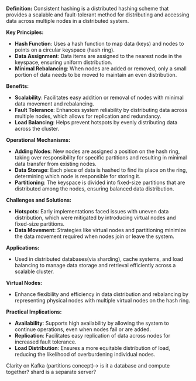 
**Definition:**
Consistent hashing is a distributed hashing scheme that provides a scalable and fault-tolerant method for distributing and accessing data across multiple nodes in a distributed system.

**Key Principles:**
- **Hash Function**: Uses a hash function to map data (keys) and nodes to points on a circular keyspace (hash ring).
- **Data Assignment**: Data items are assigned to the nearest node in the keyspace, ensuring uniform distribution.
- **Minimal Rebalancing**: When nodes are added or removed, only a small portion of data needs to be moved to maintain an even distribution.

**Benefits:**
- **Scalability**: Facilitates easy addition or removal of nodes with minimal data movement and rebalancing.
- **Fault Tolerance**: Enhances system reliability by distributing data across multiple nodes, which allows for replication and redundancy.
- **Load Balancing**: Helps prevent hotspots by evenly distributing data across the cluster.

**Operational Mechanisms:**
- **Adding Nodes**: New nodes are assigned a position on the hash ring, taking over responsibility for specific partitions and resulting in minimal data transfer from existing nodes.
- **Data Storage**: Each piece of data is hashed to find its place on the ring, determining which node is responsible for storing it.
- **Partitioning**: The keyspace is divided into fixed-size partitions that are distributed among the nodes, ensuring balanced data distribution.

**Challenges and Solutions:**
- **Hotspots**: Early implementations faced issues with uneven data distribution, which were mitigated by introducing virtual nodes and fixed-size partitions.
- **Data Movement**: Strategies like virtual nodes and partitioning minimize the data movement required when nodes join or leave the system.

**Applications:**
- Used in distributed databases(via sharding), cache systems, and load balancing to manage data storage and retrieval efficiently across a scalable cluster.

**Virtual Nodes:**
- Enhance flexibility and efficiency in data distribution and rebalancing by representing physical nodes with multiple virtual nodes on the hash ring.

**Practical Implications:**
- **Availability**: Supports high availability by allowing the system to continue operations, even when nodes fail or are added.
- **Replication**: Facilitates easy replication of data across nodes for increased fault tolerance.
- **Load Distribution**: Ensures a more equitable distribution of load, reducing the likelihood of overburdening individual nodes.


Clarity on Kafka (partitions concept)-> is it a database and compute together?
shard is a separate server?

